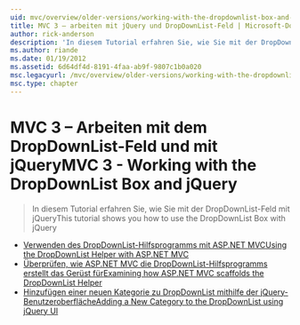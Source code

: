 ```yaml
---
uid: mvc/overview/older-versions/working-with-the-dropdownlist-box-and-jquery/index
title: MVC 3 – arbeiten mit jQuery und DropDownList-Feld | Microsoft-Dokumentation
author: rick-anderson
description: 'In diesem Tutorial erfahren Sie, wie Sie mit der DropDownList-Feld mit jQuery'
ms.author: riande
ms.date: 01/19/2012
ms.assetid: 6d64df4d-8191-4faa-ab9f-9807c1b0a020
msc.legacyurl: /mvc/overview/older-versions/working-with-the-dropdownlist-box-and-jquery
msc.type: chapter
---
```

<a name="mvc-3---working-with-the-dropdownlist-box-and-jquery"></a><span data-ttu-id="62b34-103">MVC 3 – Arbeiten mit dem DropDownList-Feld und mit jQuery</span><span class="sxs-lookup"><span data-stu-id="62b34-103">MVC 3 - Working with the DropDownList Box and jQuery</span></span>
====================
> <span data-ttu-id="62b34-104">In diesem Tutorial erfahren Sie, wie Sie mit der DropDownList-Feld mit jQuery</span><span class="sxs-lookup"><span data-stu-id="62b34-104">This tutorial shows you how to use the DropDownList Box with jQuery</span></span>


- [<span data-ttu-id="62b34-105">Verwenden des DropDownList-Hilfsprogramms mit ASP.NET MVC</span><span class="sxs-lookup"><span data-stu-id="62b34-105">Using the DropDownList Helper with ASP.NET MVC</span></span>](using-the-dropdownlist-helper-with-aspnet-mvc.md)
- [<span data-ttu-id="62b34-106">Überprüfen, wie ASP.NET MVC die DropDownList-Hilfsprogramms erstellt das Gerüst für</span><span class="sxs-lookup"><span data-stu-id="62b34-106">Examining how ASP.NET MVC scaffolds the DropDownList Helper</span></span>](examining-how-aspnet-mvc-scaffolds-the-dropdownlist-helper.md)
- [<span data-ttu-id="62b34-107">Hinzufügen einer neuen Kategorie zu DropDownList mithilfe der jQuery-Benutzeroberfläche</span><span class="sxs-lookup"><span data-stu-id="62b34-107">Adding a New Category to the DropDownList using jQuery UI</span></span>](adding-a-new-category-to-the-dropdownlist-using-jquery-ui.md)
